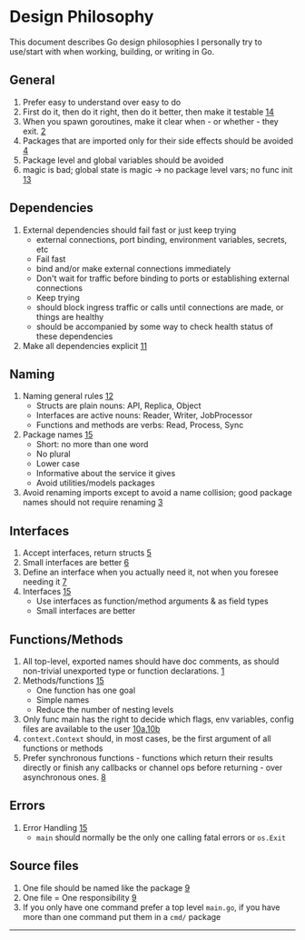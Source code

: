 # Design Philosophy

This document describes Go design philosophies I personally try to use/start with when working, building, or writing in Go.

## General

1. Prefer easy to understand over easy to do
2. First do it, then do it right, then do it better, then make it testable [14]
3. When you spawn goroutines, make it clear when - or whether - they exit. [2]
4. Packages that are imported only for their side effects should be avoided [4]
5. Package level and global variables should be avoided
6. magic is bad; global state is magic → no package level vars; no func init [13]

## Dependencies

1. External dependencies should fail fast or just keep trying
    - external connections, port binding, environment variables, secrets, etc
    - Fail fast
     - bind and/or make external connections immediately
     - Don't wait for traffic before binding to ports or establishing external connections
    - Keep trying
     - should block ingress traffic or calls until connections are made, or things are healthy
     - should be accompanied by some way to check health status of these dependencies
2. Make all dependencies explicit [11]

## Naming

1. Naming general rules [12]
    - Structs are plain nouns: API, Replica, Object
    - Interfaces are active nouns: Reader, Writer, JobProcessor
    - Functions and methods are verbs: Read, Process, Sync
2. Package names [15]
    - Short: no more than one word
    - No plural
    - Lower case
    - Informative about the service it gives
    - Avoid utilities/models packages
3. Avoid renaming imports except to avoid a name collision; good package names should not require renaming [3]

## Interfaces

1. Accept interfaces, return structs [5]
2. Small interfaces are better [6]
3. Define an interface when you actually need it, not when you foresee needing it [7]
4. Interfaces [15]
    - Use interfaces as function/method arguments & as field types
    - Small interfaces are better

## Functions/Methods

1. All top-level, exported names should have doc comments, as should non-trivial unexported type or function declarations. [1]
2. Methods/functions [15]
    - One function has one goal
    - Simple names
    - Reduce the number of nesting levels
3. Only func main has the right to decide which flags, env variables, config files are available to the user [10a],[10b]
4. `context.Context` should, in most cases, be the first argument of all functions or methods
5. Prefer synchronous functions - functions which return their results directly or finish any callbacks or channel ops before returning - over asynchronous ones. [8]

## Errors

1. Error Handling [15]
    - `main` should normally be the only one calling fatal errors or `os.Exit`

## Source files

1. One file should be named like the package [9]
2. One file = One responsibility [9]
3. If you only have one command prefer a top level `main.go`, if you have more than one command put them in a `cmd/` package

---

[1]: https://github.com/golang/go/wiki/CodeReviewComments#doc-comments  
[2]: https://github.com/golang/go/wiki/CodeReviewComments#goroutine-lifetimes  
[3]: https://github.com/golang/go/wiki/CodeReviewComments#imports
[4]: https://github.com/golang/go/wiki/CodeReviewComments#import-blank
[5]: https://medium.com/@cep21/what-accept-interfaces-return-structs-means-in-go-2fe879e25ee8
[6]: https://www.practical-go-lessons.com/chap-40-design-recommendations?s=03#use-interfaces
[7]: http://c2.com/xp/YouArentGonnaNeedIt.html
[8]: https://github.com/golang/go/wiki/CodeReviewComments#synchronous-functions
[9]: https://www.practical-go-lessons.com/chap-40-design-recommendations?s=03#source-files
[10a]: https://thoughtbot.com/blog/where-to-define-command-line-flags-in-go
[10b]: https://peter.bourgon.org/go-best-practices-2016/#configuration 
[11]: https://peter.bourgon.org/go-best-practices-2016/#top-tip-9
[12]: https://twitter.com/peterbourgon/status/1121023995107782656
[13]: https://peter.bourgon.org/blog/2017/06/09/theory-of-modern-go.html
[14]: https://code.tutsplus.com/articles/master-developers-addy-osmani--net-31661
[15]: https://www.practical-go-lessons.com/chap-40-design-recommendations?s=03#key-takeaways
